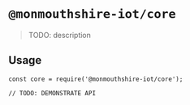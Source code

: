 # `@monmouthshire-iot/core`

> TODO: description

## Usage

```
const core = require('@monmouthshire-iot/core');

// TODO: DEMONSTRATE API
```
